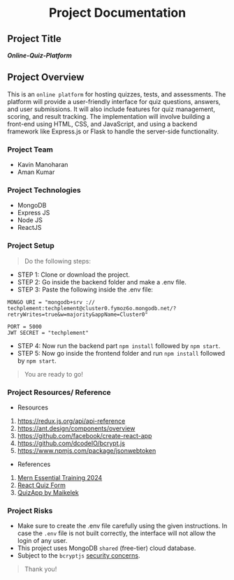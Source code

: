 <h1 align='center'>Project Documentation</h1>

## Project Title
**_Online-Quiz-Platform_**
## Project Overview
This is an `online platform` for hosting quizzes, tests, and assessments. The platform will provide a user-friendly interface for quiz questions, answers, and user submissions. It will also include features for quiz management, scoring, and result tracking. The implementation will involve building a front-end using HTML, CSS, and JavaScript, and using a backend framework like Express.js or Flask to handle the server-side functionality.
### Project Team
* Kavin Manoharan
* Aman Kumar
### Project Technologies
* MongoDB
* Express JS
* Node JS
* ReactJS

### Project Setup
>Do the following steps:

* STEP 1: Clone or download the project.
* STEP 2: Go inside the backend folder and make a .env file.
* STEP 3: Paste the following inside the .env file:
```
MONGO URI = "mongodb+srv :// techplement:techplement@cluster0.fymoz6o.mongodb.net/?retryWrites=true&w=majority&appName=Cluster0"

PORT = 5000
JWT SECRET = "techplement"
```
* STEP 4: Now run the backend part `npm install` followed by `npm start`.
* STEP 5: Now go inside the frontend folder and run `npm install` followed by `npm start`.

>You are ready to go!
### Project Resources/ Reference
* Resources
1. https://redux.js.org/api/api-reference
2. https://ant.design/components/overview
3. https://github.com/facebook/create-react-app
4. https://github.com/dcodeIO/bcrypt.js
5. https://www.npmjs.com/package/jsonwebtoken
* References
1. [Mern Essential Training 2024](https://github.com/LinkedInLearning/mern-essential-training-3806111)
2. [React Quiz Form](https://github.com/wingkwong/react-quiz-form)
3. [QuizApp by Maikelek](https://github.com/Maikelek/QuizApp)

### Project Risks
* Make sure to create the .env file carefully using the given instructions. In case the `.env` file is not built correctly, the interface will not allow the login of any user.
* This project uses MongoDB `shared` (free-tier) cloud database.
* Subject to the `bcryptjs` [security concerns](https://github.com/dcodeIO/bcrypt.js?tab=readme-ov-file#security-considerations).

>Thank you!

